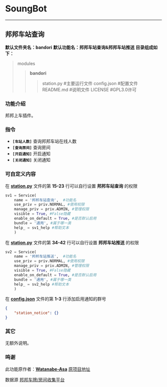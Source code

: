 # SoungBot
***
## 邦邦车站查询
**默认文件夹名：bandori**
**默认功能名：邦邦车站查询&邦邦车站推送**
**目录组成如下：**
> modules
>> **bandori**
>>> station.py  #主要运行文件
>>> config.json  #配置文件
>>> README.md  #说明文件
>>> LICENSE  #GPL3.0许可

### 功能介绍

邦邦上车插件。

### 指令

- **`[车站人数]`** 查询邦邦车站在线人数
- **`[查询房间]`** 查询房间
- **`[开启通知]`** 开启通知
- **`[关闭通知]`** 关闭通知

### 可自定义内容

在 **[station.py](hoshino/modules/bandori/station.py)** 文件的第 **15-23** 行可以自行设置 **邦邦车站查询** 的权限

```python
sv1 = Service(
    name = '邦邦车站查询',  #功能名
    use_priv = priv.NORMAL, #使用权限   
    manage_priv = priv.ADMIN, #管理权限
    visible = True, #False隐藏
    enable_on_default = True, #是否默认启用
    bundle = '通用', #属于哪一类
    help_ = sv1_help #帮助文本
    )
```

在 **[station.py](hoshino/modules/bandori/station.py)** 文件的第 **34-42** 行可以自行设置 **邦邦车站推送** 的权限

```python
sv2 = Service(
    name = '邦邦车站推送',  #功能名
    use_priv = priv.NORMAL, #使用权限   
    manage_priv = priv.ADMIN, #管理权限
    visible = True, #False隐藏
    enable_on_default = True, #是否默认启用
    bundle = '通用', #属于哪一类
    help_ = sv2_help #帮助文本
    )
```

在 **[config.json](hoshino/modules/bandori/config.json)** 文件的第 **1-3** 行添加启用通知的群号

```json
{
    "station_notice": {}
}
```

### 其它

无额外说明。

### 鸣谢

此功能原作者：**[Watanabe-Asa](https://github.com/Watanabe-Asa)**
[原项目地址](https://github.com/Watanabe-Asa/Salmon-BandoriStation)

数据源
[邦邦车牌/房间收集平台](https://github.com/maborosh/BandoriStation)